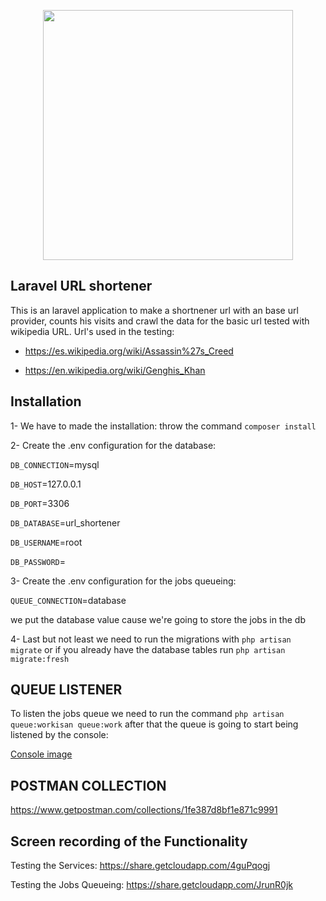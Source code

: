 
  

<p  align="center"><a  href="https://laravel.com"  target="_blank"><img  src="https://raw.githubusercontent.com/laravel/art/master/logo-lockup/5%20SVG/2%20CMYK/1%20Full%20Color/laravel-logolockup-cmyk-red.svg"  width="400"></a></p>

  

  

## Laravel URL shortener

  

  

This is an laravel application to make a shortnener url with an base url provider, counts his visits and crawl the data for the basic url tested with wikipedia URL. Url's used in the testing:

- https://es.wikipedia.org/wiki/Assassin%27s_Creed

- https://en.wikipedia.org/wiki/Genghis_Khan

  

  

## Installation

  

1- We have to made the installation: throw the command `composer install`

2- Create the .env configuration for the database:

`DB_CONNECTION`=mysql

`DB_HOST`=127.0.0.1

`DB_PORT`=3306

`DB_DATABASE`=url_shortener

`DB_USERNAME`=root

`DB_PASSWORD`=

3- Create the .env configuration for the jobs queueing:

`QUEUE_CONNECTION`=database

we put the database value cause we're going to store the jobs in the db

4- Last but not least we need to run the migrations with `php artisan migrate` or if you already have the database tables run `php artisan migrate:fresh`

  

## QUEUE LISTENER

To listen the jobs queue we need to run the command `php artisan queue:workisan queue:work` after that the queue is going to start being listened by the console:

  

[Console image](https://share.getcloudapp.com/E0uKpkpd)

  

## POSTMAN COLLECTION

https://www.getpostman.com/collections/1fe387d8bf1e871c9991

  

## Screen recording of the Functionality

  

Testing the Services: https://share.getcloudapp.com/4guPqogj

  

Testing the Jobs Queueing: https://share.getcloudapp.com/JrunR0jk